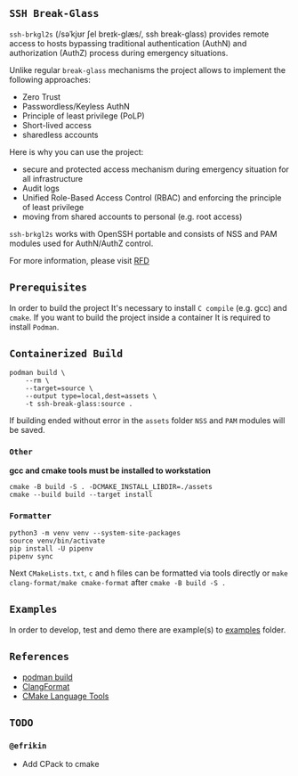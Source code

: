 ## `SSH Break-Glass`

`ssh-brkgl2s` (/səˈkjʊr ʃel breɪk-ɡlæs/, ssh break-glass) provides remote access
to hosts bypassing traditional authentication (AuthN) and authorization (AuthZ)
process during emergency situations.

Unlike regular `break-glass` mechanisms the project allows to implement the
following approaches:

- Zero Trust
- Passwordless/Keyless AuthN
- Principle of least privilege (PoLP)
- Short-lived access
- sharedless accounts

Here is why you can use the project:

- secure and protected access mechanism during emergency situation for all
infrastructure
- Audit logs
- Unified Role-Based Access Control (RBAC) and enforcing the principle of least
privilege
- moving from shared accounts to personal (e.g. root access)

`ssh-brkgl2s` works with OpenSSH portable and consists of NSS and PAM modules
used for AuthN/AuthZ control.

For more information, please visit [RFD](https://blog.evgenii.us/RFDs/0001/)

## `Prerequisites`

In order to build the project It's necessary to install `C compile` (e.g. gcc)
and `cmake`. If you want to build the project inside a container
It is required to install `Podman`.

## `Containerized Build`

```shell
podman build \
    --rm \
    --target=source \
    --output type=local,dest=assets \
    -t ssh-break-glass:source .
```

If building ended without error in the `assets` folder `NSS`
and `PAM` modules will be saved.

### `Other`

**gcc and cmake tools must be installed to workstation**

```shell
cmake -B build -S . -DCMAKE_INSTALL_LIBDIR=./assets
cmake --build build --target install
```

### `Formatter`

```shell
python3 -m venv venv --system-site-packages
source venv/bin/activate
pip install -U pipenv
pipenv sync
```

Next `CMakeLists.txt`, `c` and `h` files can be formatted via tools directly or
`make clang-format/make cmake-format` after `cmake -B build -S .`

## `Examples`

In order to develop, test and demo there are example(s) to
[examples](examples) folder.

## `References`

- [podman build](https://docs.podman.io/en/v5.3.0/markdown/podman-build.1.html)
- [ClangFormat](https://clang.llvm.org/docs/ClangFormat.html)
- [CMake Language Tools](https://cmake-format.readthedocs.io/en/latest/format-usage.html)

## `TODO`

### `@efrikin`

- Add CPack to cmake

